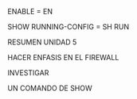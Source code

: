 ENABLE = EN



SHOW RUNNING-CONFIG = SH RUN





RESUMEN UNIDAD 5

HACER ENFASIS EN EL FIREWALL



INVESTIGAR

UN COMANDO DE SHOW 